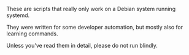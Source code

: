 These are scripts that really only work on a Debian system running systemd.

They were written for some developer automation, but mostly also for learning
commands.

Unless you've read them in detail, please do not run blindly.
